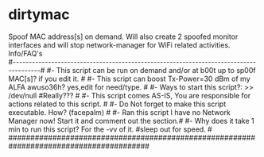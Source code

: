 dirtymac
========
Spoof MAC address[s] on demand. Will also create 2 spoofed monitor interfaces and will stop network-manager for WiFi related
activities.
                                      Info/FAQ's                                     
#--------------------------------------------------------------------------------------#
#- This script can be run on demand and/or at b00t up to sp00f MAC[s]? if you edit it. #
#- This script can boost Tx-Power=30 dBm of my ALFA awuso36h? yes,edit for need/type.  #
#- Ways to start this script?: >> /dev/null #Really???                                 #
#- This script comes AS-IS, You are responsible for actions related to this script.    #
#- Do Not forget to make this script executable. How? (facepalm)                       #
#- Ran this script I have no Network Manager now! Start it and comment out the section.#
#- Why does it take 1 min to run this script? For the -vv of it. #sleep out for speed. #
########################################################################################


